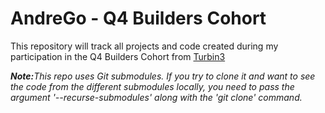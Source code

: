 # AndreGo - Q4 Builders Cohort <Turbin3>

This repository will track all projects and code created during my participation in the Q4 Builders Cohort from <a href="https://turbin3.com/">Turbin3</a>


<i><b>Note:</b>This repo uses Git submodules. If you try to clone it and want to see the code from the different submodules locally, you need to pass the argument '--recurse-submodules' along with the 'git clone' command.</i>  